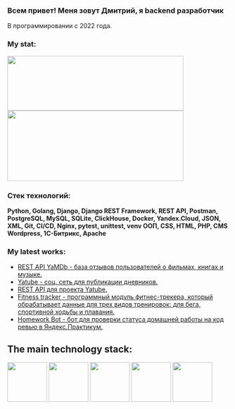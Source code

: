 ### Всем привет! Меня зовут Дмитрий, я backend разработчик
В программировании с 2022 года.

### My stat:
<div>
<a href="https://github-readme-stats.vercel.app/api?username=wisphes&hide=contribs&show_icons=true&theme=dark">
  <img  align="center" height="124" width="400" style="margin-right: 10px" src="https://github-readme-stats.vercel.app/api?username=wisphes&hide=contribs&show_icons=true&theme=dark" />
</a>
<a href="https://github-readme-stats.vercel.app/api/top-langs/?username=wisphes&layout=compact&theme=dark">
  <img align="center" height="160" width="400" src="https://github-readme-stats.vercel.app/api/top-langs/?username=wisphes&layout=compact&theme=dark" />
</a>
</div>

### Стек технологий:
**Python, Golang, Django, Django REST Framework, REST API, Postman, PostgreSQL, MySQL, SQLite, ClickHouse,  Docker, Yandex.Cloud, JSON, XML, Git, CI/CD, Nginx, pytest, unittest, venv ООП, CSS, HTML, PHP, CMS Wordpress, 1С-Битрикс, Apache**


### My latest works:
<!-- START -->
- [REST API YaMDb - база отзывов пользователей о фильмах, книгах и музыке.](https://github.com/WispHes/api_yamdb)
- [Yatube - соц. сеть для публикации дневников.](https://github.com/WispHes/hw05_final)
- [REST API для проекта Yatube.](https://github.com/WispHes/api_final_yatube)
- [Fitness tracker - программный модуль фитнес-трекера, который обрабатывает данные для трех видов тренировок: для бега,    спортивной ходьбы и плавания.](https://github.com/WispHes/hw_python_oop)
- [Homework Bot - бот для проверки статуса домашней работы на код ревью в Яндекс.Практикум.](https://github.com/WispHes/homework_bot)
<!-- END -->

## The main technology stack:
<div>
  <img height="90" src="https://cdn.jsdelivr.net/gh/devicons/devicon/icons/python/python-original-wordmark.svg" />
  <img height="90" src="https://cdn.jsdelivr.net/gh/devicons/devicon/icons/go/go-original.svg" />
  <img height="90"  src="https://cdn.jsdelivr.net/gh/devicons/devicon/icons/django/django-plain.svg" />
  <img  height="90"src="https://cdn.jsdelivr.net/gh/devicons/devicon/icons/postgresql/postgresql-original.svg" />
  <img height="90" src="https://cdn.jsdelivr.net/gh/devicons/devicon/icons/docker/docker-original.svg" />
</div>

